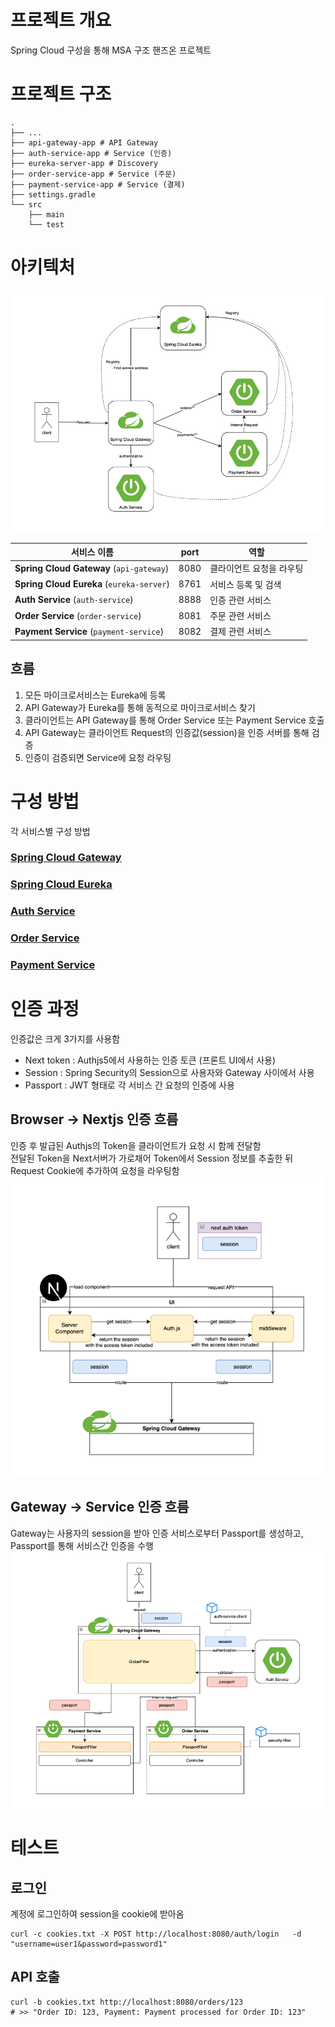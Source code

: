 # 프로젝트 개요
Spring Cloud 구성을 통해 MSA 구조 핸즈온 프로젝트

# 프로젝트 구조
```shell
.
├── ...
├── api-gateway-app # API Gateway
├── auth-service-app # Service (인증)
├── eureka-server-app # Discovery
├── order-service-app # Service (주문)
├── payment-service-app # Service (결제)
├── settings.gradle
└── src
    ├── main
    └── test
```

# 아키텍처
![img.png](readme/msa-architecture.png)

| 서비스 이름                                    | port | 역할            |
|-------------------------------------------|------|---------------|
| **Spring Cloud Gateway** (`api-gateway`)  | 8080 | 클라이언트 요청을 라우팅 |
| **Spring Cloud Eureka** (`eureka-server`) | 8761 | 서비스 등록 및 검색   |
| **Auth Service** (`auth-service`)         | 8888 | 인증 관련 서비스     |
| **Order Service** (`order-service`)       | 8081 | 주문 관련 서비스     |
| **Payment Service** (`payment-service`)   | 8082 | 결제 관련 서비스     |

## 흐름
1. 모든 마이크로서비스는 Eureka에 등록
2. API Gateway가 Eureka를 통해 동적으로 마이크로서비스 찾기
3. 클라이언트는 API Gateway를 통해 Order Service 또는 Payment Service 호출
4. API Gateway는 클라이언트 Request의 인증값(session)을 인증 서버를 통해 검증
5. 인증이 검증되면 Service에 요청 라우팅



# 구성 방법
각 서비스별 구성 방법
### [Spring Cloud Gateway](api-gateway-app/README.md)

### [Spring Cloud Eureka](eureka-server-app/README.md)

### [Auth Service](auth-server-app/README.md)

### [Order Service](order-service-app/README.md)

### [Payment Service](payment-service-app/README.md)

# 인증 과정
인증값은 크게 3가지를 사용함
- Next token : Authjs5에서 사용하는 인증 토큰 (프론트 UI에서 사용)
- Session : Spring Security의 Session으로 사용자와 Gateway 사이에서 사용
- Passport : JWT 형태로 각 서비스 간 요청의 인증에 사용

## Browser -> Nextjs 인증 흐름
인증 후 발급된 Authjs의 Token을 클라이언트가 요청 시 함께 전달함 <br/>
전달된 Token을 Next서버가 가로채어 Token에서 Session 정보를 추출한 뒤 Request Cookie에 추가하여 요청을 라우팅함
![img.png](readme/frontend-authentication-flow.png)

## Gateway -> Service 인증 흐름
Gateway는 사용자의 session을 받아 인증 서비스로부터 Passport를 생성하고, Passport를 통해 서비스간 인증을 수행
![img.png](readme/backend-authentication-flow.png)

# 테스트
## 로그인
계정에 로그인하여 session을 cookie에 받아옴
```shell
curl -c cookies.txt -X POST http://localhost:8080/auth/login   -d "username=user1&password=password1"
```

## API 호출
```shell
curl -b cookies.txt http://localhost:8080/orders/123
# >> "Order ID: 123, Payment: Payment processed for Order ID: 123"
```